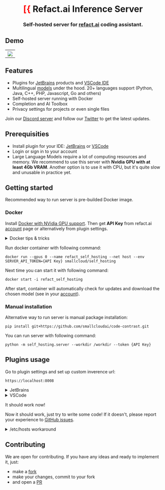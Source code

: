 <div align="center">

# <font color="red">[{</font> Refact.ai Inference Server
### Self-hosted server for [refact.ai](https://www.refact.ai) coding assistant.

</div>

## Demo

<table align="center">
<tr>
<th><img src="https://plugins.jetbrains.com/files/20647/screenshot_277b57c5-2104-4ca8-9efc-1a63b8cb330f" align="center"/></th>
</tr>
</table>

## Features
* Plugins for [JetBrains](https://plugins.jetbrains.com/plugin/20647-refact-ai) products and
  [VSCode IDE](https://marketplace.visualstudio.com/items?itemName=smallcloud.codify)
* Multilingual [models](https://huggingface.co/smallcloudai) under the hood. 20+ languages support
  (Python, Java, C++, PHP, Javascript, Go and others)
* Self-hosted server running with Docker
* Completion and AI Toolbox
* Privacy settings for projects or even single files

Join our [Discord server](https://www.smallcloud.ai/discord) and follow our
[Twitter](https://twitter.com/refact_ai) to get the latest updates.


## Prerequisities
- Install plugin for your IDE: [JetBrains](https://plugins.jetbrains.com/plugin/20647-refact-ai) or
  [VSCode](https://marketplace.visualstudio.com/items?itemName=smallcloud.codify)
- Login or sign in to your account
- Large Language Models require a lot of computing resources and memory.
  We recommend to use this server with **Nvidia GPU with at least 4Gb VRAM**.
  Another option is to use it with CPU, but it's quite slow and unusable in practice yet.

## Getting started

Recommended way to run server is pre-builded Docker image.

### Docker
Install [Docker with NVidia GPU support](https://docs.nvidia.com/datacenter/cloud-native/container-toolkit/install-guide.html#docker).
Then get **API Key** from refact.ai [account](https://codify.smallcloud.ai/account) page or alternatively from plugin settings.

<details><summary>Docker tips & tricks</summary>

Add your yourself to docker group to run docker without sudo (works for Linux):
```commandline
sudo usermod -aG docker {your user}
```
List all containers
```commandline
docker ps -a
```
Create a new container
```commandline
docker run
```
Start and stop existing containers, but it doesn't remove them
```commandline
docker start
docker stop
```
Remove a container and all its data
```commandline
docker rm
```
Model weights are saved inside the container. If you remove the container, it will
download the weights again.
</details>

Run docker container with following command:
```commandline
docker run --gpus 0 --name refact_self_hosting --net host --env SERVER_API_TOKEN={API Key} smallcloud/self_hosting
```
Next time you can start it with following command:
```commandline
docker start -i refact_self_hosting
```
After start, container will automatically check for updates and download the chosen model
(see in your [account](https://codify.smallcloud.ai/account)).

### Manual installation

Alternative way to run server is manual package installation:
```commandline
pip install git+https://github.com/smallcloudai/code-contrast.git
```
You can run server with following command:
```commandline
python -m self_hosting.server --workdir /workdir --token {API Key}
```

## Plugins usage

Go to plugin settings and set up custom inverence url:
```commandline
https://localhost:8008
```
<details><summary>JetBrains</summary>
Settings > Tools > Refact.ai > Advanced > Inference URL
</details>
<details><summary>VSCode</summary>
Extensions > Refact.ai Assistant > Settings > Infurl
</details>

It should work now!

Now it should work, just try to write some code! If it doesn't, please report your experience to
[GitHub issues](https://github.com/smallcloudai/code-contrast/issues).


<details><summary>/etc/hosts workaround</summary>

If your server runs on remote host and you see a "certificate error" message, add this line to /etc/hosts or C:\Windows\System32\drivers\etc\hosts on windows.

```commandline
<server ip>  inference.smallcloud.local
```

and set up this inference url in plugin:

```commandline
https://inference.smallcloud.local:8008
```
</details>


## Contributing

We are open for contributing. If you have any ideas and ready to implement it, just:
- make a [fork](https://github.com/smallcloudai/code-contrast/fork)
- make your changes, commit to your fork
- and open a [PR](https://github.com/smallcloudai/code-contrast/fork)
